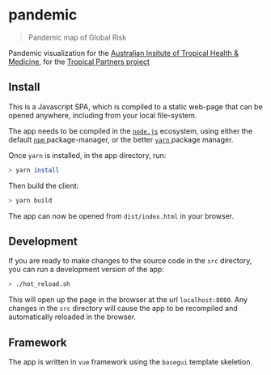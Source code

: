 # pandemic

> Pandemic map of Global Risk

Pandemic visualization for the [Australian Insitute of Tropical Health & Medicine](https://www.aithm.jcu.edu.au/),  for the [Tropical Partners project](https://www.aithm.jcu.edu.au/research/tropical-partners/themes/theme-2/)

## Install

This is a Javascript SPA, which is compiled to a static web-page that can be opened anywhere, including from your local file-system.

The app needs to be compiled in the [`node.js`](https://nodejs.org/en/) ecosystem, using either the default [ `npm` ](https://www.npmjs.com/) package-manager, or the better [ `yarn` ](https://yarnpkg.com/) package manager.

Once `yarn` is installed, in the app directory, run:

```bash
> yarn install
```

Then build the client:

```bash
> yarn build
```

The app can now be opened from `dist/index.html` in your browser.

## Development

If you are ready to make changes to the source code in the `src` directory, you can run a development version of the app:

```bash
> ./hot_reload.sh
```

This will open up the page in the browser at the url `localhost:8080`. Any changes in the `src` directory will cause the app to be recompiled and automatically reloaded in the browser.

## Framework

The app is written in `vue` framework using the `basegui` template skeletion.

